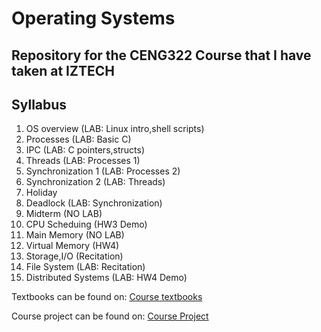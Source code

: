 # Operating Systems
## Repository for the CENG322 Course that I have taken at IZTECH

## Syllabus 
1. OS overview (LAB: Linux intro,shell scripts) 
2. Processes (LAB: Basic C)
3. IPC (LAB: C pointers,structs)
4. Threads (LAB: Processes 1)
5. Synchronization 1 (LAB: Processes 2)
6. Synchronization 2 (LAB: Threads)
7. Holiday 
8. Deadlock (LAB: Synchronization)
9. Midterm (NO LAB)
10. CPU Scheduing (HW3 Demo)
11. Main Memory (NO LAB)
12. Virtual Memory (HW4) 
13. Storage,I/O (Recitation) 
14. File System (LAB: Recitation)
15. Distributed Systems (LAB: HW4 Demo)

Textbooks can be found on: [Course textbooks](/Textbooks)

Course project can be found on: [Course Project](/Project)
